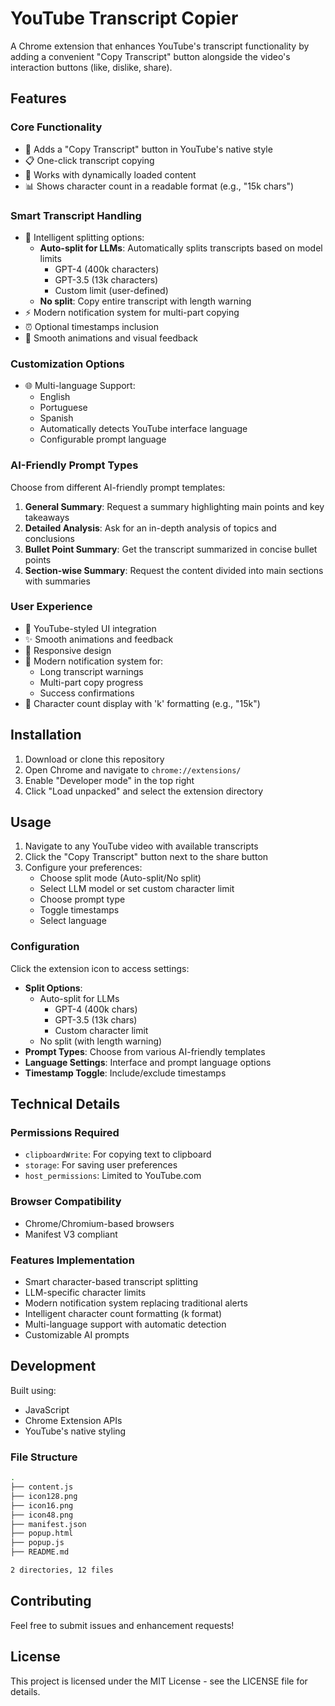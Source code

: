 # YouTube Transcript Copier

A Chrome extension that enhances YouTube's transcript functionality by adding a convenient "Copy Transcript" button alongside the video's interaction buttons (like, dislike, share).

## Features

### Core Functionality
- 🎯 Adds a "Copy Transcript" button in YouTube's native style
- 📋 One-click transcript copying
- 🔄 Works with dynamically loaded content
- 📊 Shows character count in a readable format (e.g., "15k chars")

### Smart Transcript Handling
- 🔄 Intelligent splitting options:
  - **Auto-split for LLMs**: Automatically splits transcripts based on model limits
    - GPT-4 (400k characters)
    - GPT-3.5 (13k characters)
    - Custom limit (user-defined)
  - **No split**: Copy entire transcript with length warning
- ⚡ Modern notification system for multi-part copying
- ⏰ Optional timestamps inclusion
- 🎨 Smooth animations and visual feedback

### Customization Options
- 🌐 Multi-language Support:
  - English
  - Portuguese
  - Spanish
  - Automatically detects YouTube interface language
  - Configurable prompt language

### AI-Friendly Prompt Types
Choose from different AI-friendly prompt templates:
1. **General Summary**: Request a summary highlighting main points and key takeaways
2. **Detailed Analysis**: Ask for an in-depth analysis of topics and conclusions
3. **Bullet Point Summary**: Get the transcript summarized in concise bullet points
4. **Section-wise Summary**: Request the content divided into main sections with summaries

### User Experience
- 🎨 YouTube-styled UI integration
- ✨ Smooth animations and feedback
- 📱 Responsive design
- 🔔 Modern notification system for:
  - Long transcript warnings
  - Multi-part copy progress
  - Success confirmations
- 📝 Character count display with 'k' formatting (e.g., "15k")

## Installation

1. Download or clone this repository
2. Open Chrome and navigate to `chrome://extensions/`
3. Enable "Developer mode" in the top right
4. Click "Load unpacked" and select the extension directory

## Usage

1. Navigate to any YouTube video with available transcripts
2. Click the "Copy Transcript" button next to the share button
3. Configure your preferences:
   - Choose split mode (Auto-split/No split)
   - Select LLM model or set custom character limit
   - Choose prompt type
   - Toggle timestamps
   - Select language

### Configuration
Click the extension icon to access settings:
- **Split Options**:
  - Auto-split for LLMs
    - GPT-4 (400k chars)
    - GPT-3.5 (13k chars)
    - Custom character limit
  - No split (with length warning)
- **Prompt Types**: Choose from various AI-friendly templates
- **Language Settings**: Interface and prompt language options
- **Timestamp Toggle**: Include/exclude timestamps

## Technical Details

### Permissions Required
- `clipboardWrite`: For copying text to clipboard
- `storage`: For saving user preferences
- `host_permissions`: Limited to YouTube.com

### Browser Compatibility
- Chrome/Chromium-based browsers
- Manifest V3 compliant

### Features Implementation
- Smart character-based transcript splitting
- LLM-specific character limits
- Modern notification system replacing traditional alerts
- Intelligent character count formatting (k format)
- Multi-language support with automatic detection
- Customizable AI prompts

## Development

Built using:
- JavaScript
- Chrome Extension APIs
- YouTube's native styling

### File Structure
```bash
.
├── content.js
├── icon128.png
├── icon16.png
├── icon48.png
├── manifest.json
├── popup.html
├── popup.js
├── README.md

2 directories, 12 files
```


## Contributing

Feel free to submit issues and enhancement requests!

## License

This project is licensed under the MIT License - see the LICENSE file for details.
